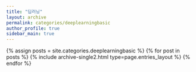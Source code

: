 ```yaml
---
title: "딥러닝"
layout: archive
permalink: categories/deeplearningbasic
author_profile: true
sidebar_main: true
---
```


{% assign posts = site.categories.deeplearningbasic %}
{% for post in posts %} {% include archive-single2.html type=page.entries_layout %} {% endfor %}